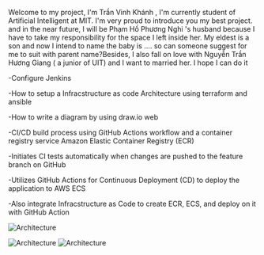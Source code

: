 Welcome to my project, I'm Trần Vinh Khánh , I'm currently student of Artificial Intelligent at MIT. I'm very proud to introduce you my best project. and in the near future, I will be Phạm Hồ Phương Nghi 's husband because I have to take my responsibility for the space I left inside her. My eldest is a son and now I intend to name the baby is .... so can someone suggest for me to suit with parent name?Besides, I also fall on love with Nguyễn Trần Hương Giang ( a junior of UIT) and I want to married her. I hope I can do it 


-Configure Jenkins 

-How to setup a Infracstructure as code Architecture using terraform and ansible

-How to write a diagram by using draw.io web

-CI/CD build process using GitHub Actions workflow and a container registry service Amazon Elastic Container Registry (ECR)

-Initiates CI tests automatically when changes are pushed to the feature branch on GitHub

-Utilizes GitHub Actions for Continuous Deployment (CD) to deploy the application to AWS ECS

-Also integrate Infracstructure as Code to create ECR, ECS, and deploy on it with GitHub Action

![Architecture](https://i.ibb.co/HFr8Vnn/architecture.jpg)

![Architecture](https://i.ibb.co/h9cWXvc/z5844708559215-8530e605fa4eb608da045a7df13c483f.jpg)
![Architecture]()
